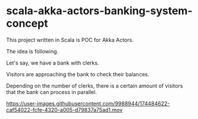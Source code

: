 # scala-akka-actors-banking-system-concept

This project written in Scala is POC for Akka Actors.

The idea is following. 

Let's say, we have a bank with clerks.

Visitors are approaching the bank to check their balances.

Depending on the number of clerks, there is a certain amount of visitors that the bank can process in parallel.

https://user-images.githubusercontent.com/9988944/174484622-caf54022-fcfe-4320-a005-d79837a75ad1.mov